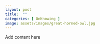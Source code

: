 ```yaml
---
layout: post
title:  ""
categories: [ OnKnowing ]
image: assets/images/great-horned-owl.jpg
---
```

Add content here